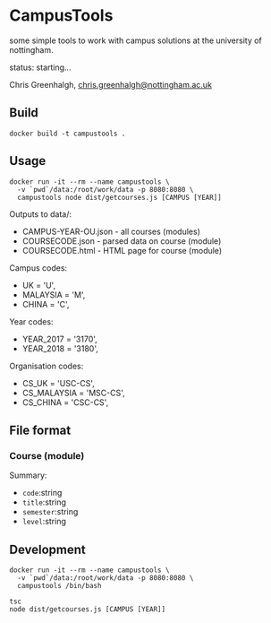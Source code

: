 # CampusTools

some simple tools to work with campus solutions at the university of nottingham.

status: starting...

Chris Greenhalgh, chris.greenhalgh@nottingham.ac.uk

## Build

```
docker build -t campustools .
```

## Usage

```
docker run -it --rm --name campustools \
  -v `pwd`/data:/root/work/data -p 8080:8080 \
  campustools node dist/getcourses.js [CAMPUS [YEAR]]
```
Outputs to data/:
- CAMPUS-YEAR-OU.json - all courses (modules)
- COURSECODE.json - parsed data on course (module)
- COURSECODE.html - HTML page for course (module)

Campus codes:
- UK = 'U',
- MALAYSIA = 'M',
- CHINA = 'C',

Year codes:
- YEAR_2017 = '3170',
- YEAR_2018 = '3180',

Organisation codes:
- CS_UK = 'USC-CS',
- CS_MALAYSIA = 'MSC-CS',
- CS_CHINA = 'CSC-CS',


## File format

### Course (module)

Summary:
- `code`:string
- `title`:string
- `semester`:string
- `level`:string

## Development

```
docker run -it --rm --name campustools \
  -v `pwd`/data:/root/work/data -p 8080:8080 \
  campustools /bin/bash
```
```
tsc
node dist/getcourses.js [CAMPUS [YEAR]]
```
